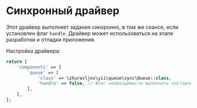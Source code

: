 Синхронный драйвер
==================

Этот драйвер выполняет задания синхронно, в том же сеансе, если установлен флаг `handle`. Драйвер
может использоваться на этапе разработки и отладки приложения.

Настройка драйвера:

```php
return [
    'components' => [
        'queue' => [
            'class' => \zhuravljov\yii\queue\sync\Queue::class,
            'handle' => false, // Флаг необходимости выполнять поставленные в очередь задания
        ],
    ],
];
```
